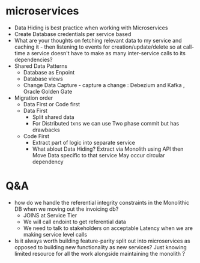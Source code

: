 # microservices
- Data Hiding is best practice when working with Microservices
- Create Database credentials per service based 
- What are your thoughts on fetching relevant data to my service and caching it - then listening to events for creation/update/delete so at call-time a service doesn't   have to make as many inter-service calls to its dependencies?
- Shared Data Patterns
   - Database as Enpoint
   - Database views
   - Change Data Capture - capture a change : Debezium and Kafka , Oracle Golden Gate
- Migration order
   - Data First or Code first 
   - Data First 
      - Split shared data
      - For Distributed txns we can use Two phase commit but has drawbacks
   - Code First
     - Extract part of logic into separate service 
     - What ablout Data Hiding?
        Extract via Monolith using API then Move Data specific to that service
        May occur circular dependency
        
# Q&A
- how do we handle the referential integrity constraints in the Monolithic DB when we moving out the invoicing db?
   - JOINS at Service Tier
   - We will call endoint to get referential data 
   - We need to talk to stakeholders on acceptable Latency when we are making service level calls
- Is it always worth building feature-parity split out into microservices as opposed to building new functionality as new services? Just knowing limited resource for all the work alongside maintaining the monolith ?
